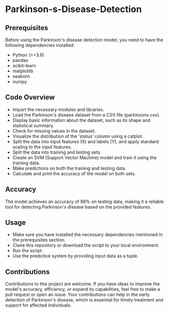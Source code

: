 # Parkinson-s-Disease-Detection

## Prerequisites
Before using the Parkinson's disease detection model, you need to have the following dependencies installed:
- Python (>=3.6)
- pandas
- scikit-learn
- matplotlib
- seaborn
- numpy

## Code Overview
- Import the necessary modules and libraries.
- Load the Parkinson's disease dataset from a CSV file (parkinsons.csv).
- Display basic information about the dataset, such as its shape and statistical summary.
- Check for missing values in the dataset.
- Visualize the distribution of the 'status' column using a catplot.
- Split the data into input features (X) and labels (Y), and apply standard scaling to the input features.
- Split the data into training and testing sets.
- Create an SVM (Support Vector Machine) model and train it using the training data.
- Make predictions on both the training and testing data.
- Calculate and print the accuracy of the model on both sets.

## Accuracy
The model achieves an accuracy of 88% on testing data, making it a reliable tool for detecting Parkinson's disease based on the provided features.

## Usage
- Make sure you have installed the necessary dependencies mentioned in the prerequisites section.
- Clone this repository or download the script to your local environment.
- Run the script.
- Use the predictive system by providing input data as a tuple.

## Contributions 
Contributions to this project are welcome. If you have ideas to improve the model's accuracy, efficiency, or expand its capabilities, feel free to make a pull request or open an issue. 
Your contributions can help in the early detection of Parkinson's disease, which is essential for timely treatment and support for affected individuals.


